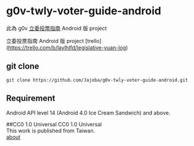 g0v-twly-voter-guide-android
==============================

此為 g0v [立委投票指南](http://vote.ly.g0v.tw/) Android 版 project

立委投票指南 Android 版 project [trello] (https://trello.com/b/laylhlfd/legislative-yuan-log)

## git clone
```
git clone https://github.com/Jajoba/g0v-twly-voter-guide-android.git
```

## Requirement
Android API level 14 (Android 4.0 Ice Cream Sandwich) and above.

##CC0 1.0 Universal
CC0 1.0 Universal       
This work is published from Taiwan.     
[about](http://vote.ly.g0v.tw/about/)
